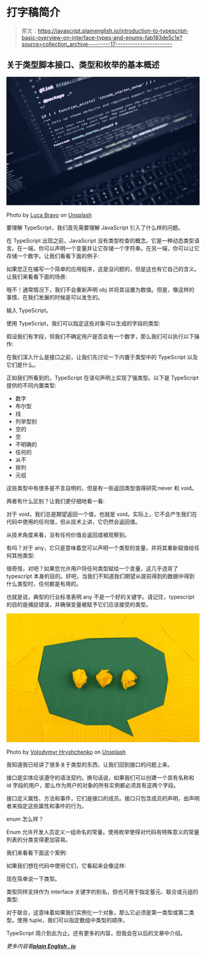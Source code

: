 # 打字稿简介

> 原文：<https://javascript.plainenglish.io/introduction-to-typescript-basic-overview-on-interface-types-and-enums-fab183de5c1e?source=collection_archive---------17----------------------->

## 关于类型脚本接口、类型和枚举的基本概述

![](img/7fb0d2e3f6817e53bc775a3917cbd0ec.png)

Photo by [Luca Bravo](https://unsplash.com/@lucabravo?utm_source=medium&utm_medium=referral) on [Unsplash](https://unsplash.com?utm_source=medium&utm_medium=referral)

要理解 TypeScript，我们首先需要理解 JavaScript 引入了什么样的问题。

在 TypeScript 出现之前，JavaScript 没有类型检查的概念。它是一种动态类型语言。在一端，你可以声明一个变量并让它存储一个字符串。在另一端，你可以让它存储一个数字。让我们看看下面的例子:

如果您正在编写一个简单的应用程序，这是没问题的，但是这也有它自己的含义。让我们来看看下面的场景:

哦不！通常情况下，我们不会重新声明 obj 并将其设置为数值。但是，像这样的事情，在我们发展的时候是可以发生的。

输入 TypeScript。

使用 TypeScript，我们可以指定这些对象可以生成的字段的类型:

假设我们有字段，但我们不确定用户是否会有一个数字，那么我们可以执行以下操作:

在我们深入什么是接口之前，让我们先讨论一下内置于类型中的 TypeScript 以及它们是什么。

正如我们所看到的，TypeScript 在语句声明上实现了强类型。以下是 TypeScript 提供的不同内置类型:

*   数字
*   布尔型
*   线
*   列举型别
*   空的
*   空
*   不明确的
*   任何的
*   从不
*   排列
*   元组

这些类型中有很多是不言自明的，但是有一些返回类型值得研究:never 和 void。

两者有什么区别？让我们更仔细地看一看:

对于 void，我们总是期望返回一个值，也就是 void。实际上，它不会产生我们在代码中使用的任何值，但从技术上讲，它仍然会返回值。

从技术角度来看，没有任何价值会返回或被观察到。

有吗？对于 any，它只是意味着您可以声明一个类型的变量，并将其重新赋值给任何其他类型:

很奇怪，对吧？如果您允许用户将任何类型赋给一个变量，这几乎违背了 typescript 本身的目的。好吧，当我们不知道我们期望从提前得到的数据中得到什么类型时，任何都是有用的。

也就是说，典型的行业标准表明 any 不是一个好的关键字。请记住，typescript 的目的是捕捉错误，并确保变量被赋予它们应该接受的类型。

![](img/334522780c9c4de6d4131f15a488ed72.png)

Photo by [Volodymyr Hryshchenko](https://unsplash.com/@lunarts?utm_source=medium&utm_medium=referral) on [Unsplash](https://unsplash.com?utm_source=medium&utm_medium=referral)

我知道我已经讲了很多关于类型的东西，让我们回到接口的问题上来。

接口是实体应该遵守的语法契约。换句话说，如果我们可以创建一个具有名称和 id 字段的用户，那么作为用户的对象的所有实例都必须具有这两个字段。

接口定义属性、方法和事件，它们是接口的成员。接口只包含成员的声明，由声明者来指定这些属性和事件的行为。

enum 怎么样？

Enum 允许开发人员定义一组命名的常量。使用枚举使得对代码有特殊意义的常量列表的分类变得更加容易。

我们来看看下面这个案例:

如果我们想在代码中使用它们，它看起来会像这样:

现在简单说一下类型。

类型同样支持作为 interface 关键字的别名，但也可用于指定基元、联合或元组的类型:

对于联合，这意味着如果我们实例化一个对象，那么它必须是第一类型或第二类型。使用 tuple，我们可以指定数组中类型的顺序。

TypeScript 简介到此为止。还有更多的内容，但我会在以后的文章中介绍。

*更多内容看*[***plain English . io***](http://plainenglish.io)